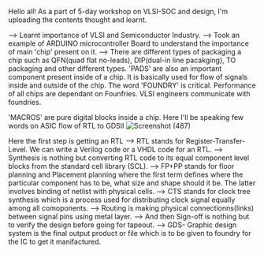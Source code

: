 Hello all!
As a part of 5-day workshop on VLSI-SOC and design, I'm uploading the contents thought and learnt.

--> Learnt importance of VLSI and Semiconductor Industry.
--> Took an example of ARDUINO microcontroller Board to understand the importance of main 'chip' present on it.
--> There are different types of packaging a chip such as QFN(quad flat no-leads), DIP(dual-in line pacakging), TO packaging and other different types.
'PADS' are also an important component present inside of a chip. It is basically used for flow of signals inside and outside of the chip.
The word 'FOUNDRY' is critical. Performance of all chips are dependant on Founfries.
VLSI engineers communicate with foundries.

'MACROS' are pure digital blocks inside a chip.
Here I'll be speaking few words on ASIC flow of RTL to GDSII
![Screenshot (487)](https://github.com/himanshuat01/VSD-workshop/assets/114060372/3501fbcc-f9bc-41ae-8d26-25e2c0378168)

Here the first step is getting an RTL
--> RTL stands for Register-Transfer-Level. We can write a Verilog code or a VHDL code for an RTL.
--> Synthesis is nothing but converting RTL code to its equal component level blocks from the standard cell library (SCL).
--> FP+PP stands for floor planning and Placement planning where the first term defines where the particular component has to be, what size and shape should it be. The latter involves binding of netlist with physical cells.
--> CTS stands for clock tree synthesis which is a process used for distributing clock signal equally among all comoponents.
--> Routing is making physical connectionns(links) between signal pins using metal layer.
--> And then Sign-off is nothing but to verify the design before going for tapeout.
--> GDS- Graphic design system is the final output product or file which is to be given to foundry for the IC to get it manifactured.



